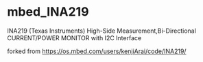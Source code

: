 # mbed_INA219
INA219 (Texas Instruments) High-Side Measurement,Bi-Directional CURRENT/POWER MONITOR with I2C Interface

forked from https://os.mbed.com/users/kenjiArai/code/INA219/
